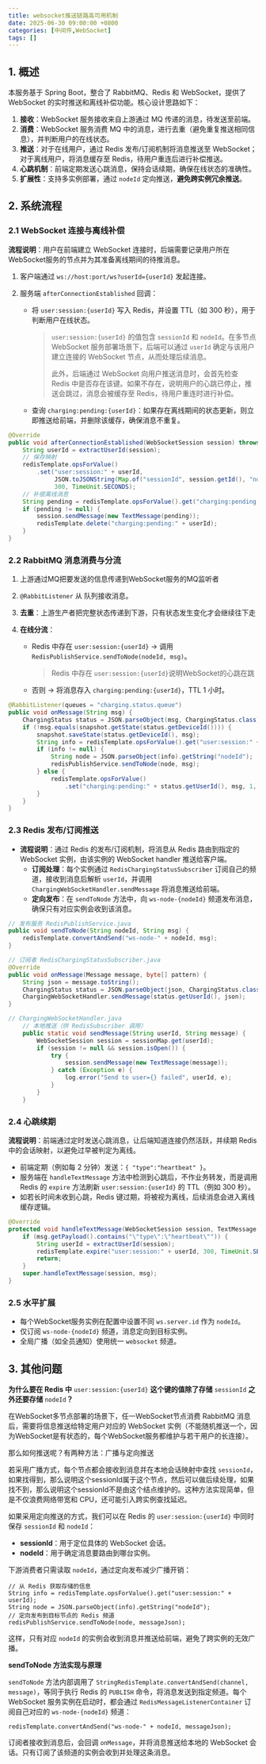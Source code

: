 ```yaml
---
title: websocket推送链路高可用机制
date: 2025-06-30 09:00:00 +0800
categories: [中间件,WebSocket]
tags: []
---
```




## 1. 概述

本服务基于 Spring Boot，整合了 RabbitMQ、Redis 和 WebSocket，提供了 WebSocket 的实时推送和离线补偿功能。核心设计思路如下：

1. **接收**：WebSocket 服务接收来自上游通过 MQ 传递的消息，待发送至前端。
2. **消费**：WebSocket 服务消费 MQ 中的消息，进行去重（避免重复推送相同信息），并判断用户的在线状态。
3. **推送**：对于在线用户，通过 Redis 发布/订阅机制将消息推送至 WebSocket；对于离线用户，将消息缓存至 Redis，待用户重连后进行补偿推送。
4. **心跳机制**：前端定期发送心跳消息，保持会话续期，确保在线状态的准确性。
5. **扩展性**：支持多实例部署，通过 `nodeId` 定向推送，**避免跨实例冗余推送**。



## 2. 系统流程

### 2.1 WebSocket 连接与离线补偿

**流程说明**：用户在前端建立 WebSocket 连接时，后端需要记录用户所在WebSocket服务的节点并为其准备离线期间的待推消息。

1. 客户端通过 `ws://host:port/ws?userId={userId}` 发起连接。

2. 服务端 `afterConnectionEstablished` 回调：

   - 将 `user:session:{userId}` 写入 Redis，并设置 TTL（如 300 秒），用于判断用户在线状态。

     > `user:session:{userId}` 的值包含 `sessionId` 和 `nodeId`。在多节点 WebSocket 服务部署场景下，后端可以通过 `userId` 确定与该用户建立连接的 WebSocket 节点，从而处理后续消息。
     >
     > 此外，后端通过 WebSocket 向用户推送消息时，会首先检查 Redis 中是否存在该键。如果不存在，说明用户的心跳已停止，推送会跳过，消息会被缓存至 Redis，待用户重连时进行补偿。
   
   - 查询 `charging:pending:{userId}`：如果存在离线期间的状态更新，则立即推送给前端，并删除该缓存，确保消息不重复。

```java
@Override
public void afterConnectionEstablished(WebSocketSession session) throws Exception {
    String userId = extractUserId(session);
    // 保存映射
    redisTemplate.opsForValue()
        .set("user:session:" + userId,
             JSON.toJSONString(Map.of("sessionId", session.getId(), "nodeId", nodeId)),
             300, TimeUnit.SECONDS);
    // 补偿离线消息
    String pending = redisTemplate.opsForValue().get("charging:pending:" + userId);
    if (pending != null) {
        session.sendMessage(new TextMessage(pending));
        redisTemplate.delete("charging:pending:" + userId);
    }
}
```

### 2.2 RabbitMQ 消息消费与分流

1. 上游通过MQ把要发送的信息传递到WebSocket服务的MQ监听者

2. `@RabbitListener` 从 队列接收消息。

3. **去重**：上游生产者把完整状态传递到下游，只有状态发生变化才会继续往下走

4. **在线分流**：

   - Redis 中存在 `user:session:{userId}` → 调用 `RedisPublishService.sendToNode(nodeId, msg)`。

     > Redis 中存在 `user:session:{userId}`说明WebSocket的心跳在跳

   - 否则 → 将消息存入 `charging:pending:{userId}`，TTL 1 小时。

```java
@RabbitListener(queues = "charging.status.queue")
public void onMessage(String msg) {
    ChargingStatus status = JSON.parseObject(msg, ChargingStatus.class);
    if (!msg.equals(snapshot.getState(status.getDeviceId()))) {
        snapshot.saveState(status.getDeviceId(), msg);
        String info = redisTemplate.opsForValue().get("user:session:" + status.getUserId());
        if (info != null) {
            String node = JSON.parseObject(info).getString("nodeId");
            redisPublishService.sendToNode(node, msg);
        } else {
            redisTemplate.opsForValue()
                .set("charging:pending:" + status.getUserId(), msg, 1, TimeUnit.HOURS);
        }
    }
}
```

### 2.3 Redis 发布/订阅推送

- **流程说明**：通过 Redis 的发布/订阅机制，将消息从 Redis 路由到指定的 WebSocket 实例，由该实例的 WebSocket handler 推送给客户端。
  - **订阅处理**：每个实例通过 `RedisChargingStatusSubscriber` 订阅自己的频道，接收到消息后解析 `userId`，并调用 `ChargingWebSocketHandler.sendMessage` 将消息推送给前端。
  - **定向发布**：在 `sendToNode` 方法中，向 `ws-node-{nodeId}` 频道发布消息，确保只有对应实例会收到该消息。

```java
// 发布服务 RedisPublishService.java
public void sendToNode(String nodeId, String msg) {
    redisTemplate.convertAndSend("ws-node-" + nodeId, msg);
}

// 订阅者 RedisChargingStatusSubscriber.java
@Override
public void onMessage(Message message, byte[] pattern) {
    String json = message.toString();
    ChargingStatus status = JSON.parseObject(json, ChargingStatus.class);
    ChargingWebSocketHandler.sendMessage(status.getUserId(), json);
}

// ChargingWebSocketHandler.java
    // 本地推送（供 RedisSubscriber 调用）
    public static void sendMessage(String userId, String message) {
        WebSocketSession session = sessionMap.get(userId);
        if (session != null && session.isOpen()) {
            try {
                session.sendMessage(new TextMessage(message));
            } catch (Exception e) {
                log.error("Send to user={} failed", userId, e);
            }
        }
    }
```

### 2.4 心跳续期

**流程说明**：前端通过定时发送心跳消息，让后端知道连接仍然活跃，并续期 Redis 中的会话映射，以避免过早被判定为离线。

- 前端定期（例如每 2 分钟）发送：`{ "type":"heartbeat" }`。
- 服务端在 `handleTextMessage` 方法中检测到心跳后，不作业务转发，而是调用 Redis 的 `expire` 方法刷新 `user:session:{userId}` 的 TTL（例如 300 秒）。
- 如若长时间未收到心跳，Redis 键过期，将被视为离线，后续消息会进入离线缓存逻辑。

```java
@Override
protected void handleTextMessage(WebSocketSession session, TextMessage msg) {
    if (msg.getPayload().contains("\"type\":\"heartbeat\"")) {
        String userId = extractUserId(session);
        redisTemplate.expire("user:session:" + userId, 300, TimeUnit.SECONDS);
        return;
    }
    super.handleTextMessage(session, msg);
}
```

### 2.5 水平扩展

- 每个WebSocket服务实例在配置中设置不同 `ws.server.id` 作为 `nodeId`。
- 仅订阅 `ws-node-{nodeId}` 频道，消息定向到目标实例。
- 全局广播（如全员通知）使用统一 `websocket` 频道。



## 3. 其他问题

**为什么要在 Redis 中** `user:session:{userId}` **这个键的值除了存储** `sessionId` **之外还要存储** `nodeId`**？**

在WebSocket多节点部署的场景下，任一WebSocket节点消费 RabbitMQ 消息后，需要将信息推送给特定用户对应的 WebSocket 实例（不能随机推送一个，因为WebSocket是有状态的，每个WebSocket服务都维护与若干用户的长连接）。

那么如何推送呢？有两种方法：广播与定向推送

若采用广播方式，每个节点都会接收到消息并在本地会话映射中查找 `sessionId`，如果找得到，那么说明这个sessionId属于这个节点，然后可以做后续处理，如果找不到，那么说明这个sessionId不是由这个结点维护的。这种方法实现简单，但是不仅浪费网络带宽和 CPU，还可能引入跨实例查找延迟。

如果采用定向推送的方式，我们可以在 Redis 的 `user:session:{userId}` 中同时保存 `sessionId` 和 `nodeId`：

- **sessionId**：用于定位具体的 WebSocket 会话。
- **nodeId**：用于确定消息要路由到哪台实例。

下游消费者只需读取 `nodeId`，通过定向发布减少广播开销：

```
// 从 Redis 获取存储的信息
String info = redisTemplate.opsForValue().get("user:session:" + userId);
String node = JSON.parseObject(info).getString("nodeId");
// 定向发布到目标节点的 Redis 频道
redisPublishService.sendToNode(node, messageJson);
```

这样，只有对应 `nodeId` 的实例会收到消息并推送给前端，避免了跨实例的无效广播。

**sendToNode 方法实现与原理**

`sendToNode` 方法内部调用了 `StringRedisTemplate.convertAndSend(channel, message)`，等同于执行 Redis 的 `PUBLISH` 命令，将消息发送到指定频道。每个 WebSocket 服务实例在启动时，都会通过 `RedisMessageListenerContainer` 订阅自己对应的 `ws-node-{nodeId}` 频道：

```
redisTemplate.convertAndSend("ws-node-" + nodeId, messageJson);
```

订阅者接收到消息后，会回调 `onMessage`，并将消息推送给本地的 WebSocket 会话。只有订阅了该频道的实例会收到并处理这条消息。



